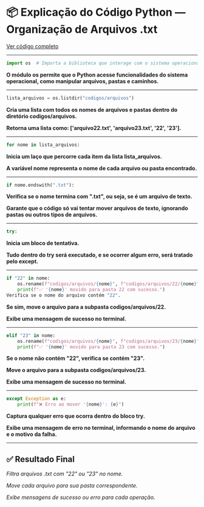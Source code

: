 # 📦 Explicação do Código Python — Organização de Arquivos .txt

[Ver código completo](../automacao.py)

---

```python
import os  # Importa a biblioteca que interage com o sistema operacional
```

**O módulo os permite que o Python acesse funcionalidades do sistema operacional, como manipular arquivos, pastas e caminhos.**


---


```python
lista_arquivos = os.listdir("codigos/arquivos")
```

**Cria uma lista com todos os nomes de arquivos e pastas dentro do diretório codigos/arquivos.**

**Retorna uma lista como: ['arquivo22.txt', 'arquivo23.txt', '22', '23'].**


---


```python
for nome in lista_arquivos:
```

**Inicia um laço que percorre cada item da lista lista_arquivos.**

**A variável nome representa o nome de cada arquivo ou pasta encontrado.**


---


```python
if nome.endswith(".txt"):
```

**Verifica se o nome termina com ".txt", ou seja, se é um arquivo de texto.**

**Garante que o código só vai tentar mover arquivos de texto, ignorando pastas ou outros tipos de arquivos.**


---


```python
try:
```

**Inicia um bloco de tentativa.**

**Tudo dentro do try será executado, e se ocorrer algum erro, será tratado pelo except.**


---


```python
if "22" in nome:
    os.rename(f"codigos/arquivos/{nome}", f"codigos/arquivos/22/{nome}")
    print(f"✅ '{nome}' movido para pasta 22 com sucesso.")
Verifica se o nome do arquivo contém "22".
```

**Se sim, move o arquivo para a subpasta codigos/arquivos/22.**

**Exibe uma mensagem de sucesso no terminal.**


---


```python
elif "23" in nome:
    os.rename(f"codigos/arquivos/{nome}", f"codigos/arquivos/23/{nome}")
    print(f"✅ '{nome}' movido para pasta 23 com sucesso.")
```

**Se o nome não contém "22", verifica se contém "23".**

**Move o arquivo para a subpasta codigos/arquivos/23.**

**Exibe uma mensagem de sucesso no terminal.**


---


```python
except Exception as e:
    print(f"❌ Erro ao mover '{nome}': {e}")
```


**Captura qualquer erro que ocorra dentro do bloco try.**

**Exibe uma mensagem de erro no terminal, informando o nome do arquivo e o motivo da falha.**


---


## ✅ Resultado Final

*Filtra arquivos .txt com "22" ou "23" no nome.*

*Move cada arquivo para sua pasta correspondente.*

*Exibe mensagens de sucesso ou erro para cada operação.*